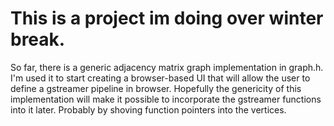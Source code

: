# This is a project im doing over winter break.

So far, there is a generic adjacency matrix graph implementation in graph.h. I'm used it to start creating a browser-based UI that will allow the user to define a gstreamer pipeline in browser. Hopefully the genericity of this implementation will make it possible to incorporate the gstreamer functions into it later. Probably by shoving function pointers into the vertices.
